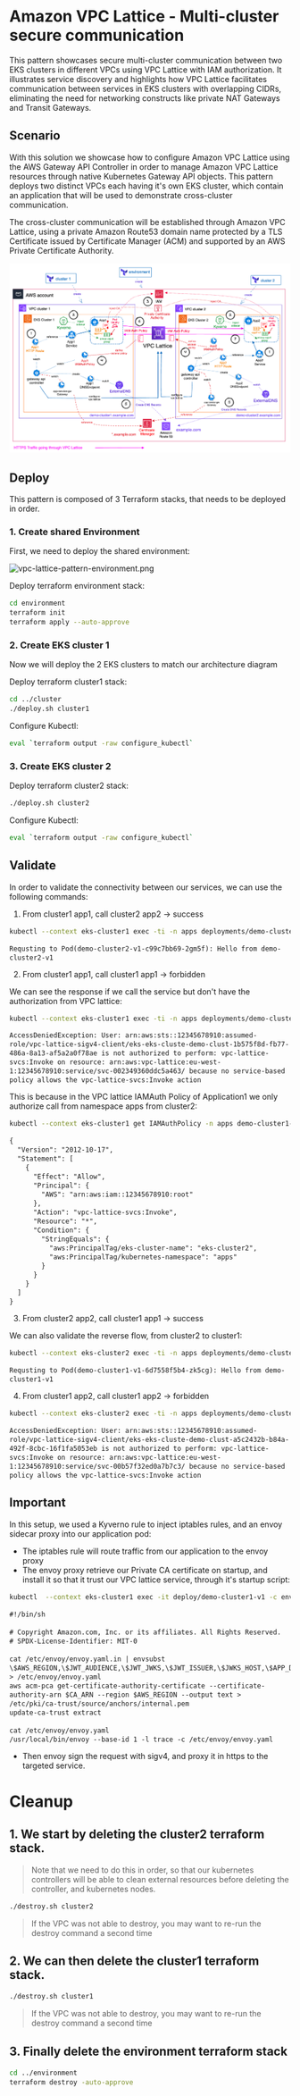 
# Amazon VPC Lattice - Multi-cluster secure communication

This pattern showcases secure multi-cluster communication between two EKS clusters in different VPCs using VPC Lattice with IAM authorization. It illustrates service discovery and highlights how VPC Lattice facilitates communication between services in EKS clusters with overlapping CIDRs, eliminating the need for networking constructs like private NAT Gateways and Transit Gateways.

## Scenario

With this solution we showcase how to configure Amazon VPC Lattice using the AWS Gateway API Controller in order to manage Amazon VPC Lattice resources through native Kubernetes Gateway API objects. This pattern deploys two distinct VPCs each having it's own EKS cluster, which contain an application that will be used to demonstrate cross-cluster communication.

The cross-cluster communication will be established through Amazon VPC Lattice, using a private Amazon Route53 domain name protected by a TLS Certificate issued by Certificate Manager (ACM) and supported by an AWS Private Certificate Authority.

![vpc-lattice-pattern-environment.png](https://raw.githubusercontent.com/aws-ia/terraform-aws-eks-blueprints/main/patterns/vpc-lattice/cross-cluster-pod-communication/assets/vpc-lattice-pattern-cross-cluster.png)



## Deploy

This pattern is composed of 3 Terraform stacks, that needs to be deployed in order.

### 1. Create shared Environment

First, we need to deploy the shared environment:

![vpc-lattice-pattern-environment.png](https://raw.githubusercontent.com/aws-ia/terraform-aws-eks-blueprints/main/patterns/vpc-lattice/cross-cluster-pod-communication/assets/vpc-lattice-pattern-environment.png)

Deploy terraform environment stack:

```bash
cd environment
terraform init
terraform apply --auto-approve
```

### 2. Create EKS cluster 1

Now we will deploy the 2 EKS clusters to match our architecture diagram

Deploy terraform cluster1 stack:

```bash
cd ../cluster
./deploy.sh cluster1
```

Configure Kubectl:

```bash
eval `terraform output -raw configure_kubectl`
```

### 3. Create EKS cluster 2

Deploy terraform cluster2 stack:

```bash
./deploy.sh cluster2
```

Configure Kubectl:

```bash
eval `terraform output -raw configure_kubectl`
```

## Validate

In order to validate the connectivity between our services, we can use the following commands:

1. From cluster1 app1, call cluster2 app2 -> success

```bash
kubectl --context eks-cluster1 exec -ti -n apps deployments/demo-cluster1-v1 -c demo-cluster1-v1 -- curl demo-cluster2.example.com
```

```
Requsting to Pod(demo-cluster2-v1-c99c7bb69-2gm5f): Hello from demo-cluster2-v1
```

2. From cluster1 app1, call cluster1 app1 -> forbidden

We can see the response if we call the service but don't have the authorization from VPC lattice:

```bash
kubectl --context eks-cluster1 exec -ti -n apps deployments/demo-cluster1-v1 -c demo-cluster1-v1 -- curl demo-cluster1.example.com
```

```
AccessDeniedException: User: arn:aws:sts::12345678910:assumed-role/vpc-lattice-sigv4-client/eks-eks-cluste-demo-clust-1b575f8d-fb77-486a-8a13-af5a2a0f78ae is not authorized to perform: vpc-lattice-svcs:Invoke on resource: arn:aws:vpc-lattice:eu-west-1:12345678910:service/svc-002349360ddc5a463/ because no service-based policy allows the vpc-lattice-svcs:Invoke action
```

This is because in the VPC lattice IAMAuth Policy of Application1 we only authorize call from namespace apps from cluster2:

```bash
kubectl --context eks-cluster1 get IAMAuthPolicy -n apps demo-cluster1-iam-auth-policy  -o json | jq ".spec.policy | fromjson"
```

```
{
  "Version": "2012-10-17",
  "Statement": [
    {
      "Effect": "Allow",
      "Principal": {
        "AWS": "arn:aws:iam::12345678910:root"
      },
      "Action": "vpc-lattice-svcs:Invoke",
      "Resource": "*",
      "Condition": {
        "StringEquals": {
          "aws:PrincipalTag/eks-cluster-name": "eks-cluster2",
          "aws:PrincipalTag/kubernetes-namespace": "apps"
        }
      }
    }
  ]
}
```

3. From cluster2 app2, call cluster1 app1 -> success

We can also validate the reverse flow, from cluster2 to cluster1:

```bash
kubectl --context eks-cluster2 exec -ti -n apps deployments/demo-cluster2-v1 -c demo-cluster2-v1 -- curl demo-cluster1.example.com
```

```
Requsting to Pod(demo-cluster1-v1-6d7558f5b4-zk5cg): Hello from demo-cluster1-v1
```

4. From cluster1 app2, call cluster1 app2 -> forbidden

```bash
kubectl --context eks-cluster2 exec -ti -n apps deployments/demo-cluster2-v1 -c demo-cluster2-v1 -- curl demo-cluster2.example.com
```

```
AccessDeniedException: User: arn:aws:sts::12345678910:assumed-role/vpc-lattice-sigv4-client/eks-eks-cluste-demo-clust-a5c2432b-b84a-492f-8cbc-16f1fa5053eb is not authorized to perform: vpc-lattice-svcs:Invoke on resource: arn:aws:vpc-lattice:eu-west-1:12345678910:service/svc-00b57f32ed0a7b7c3/ because no service-based policy allows the vpc-lattice-svcs:Invoke action
```


## Important

In this setup, we used a Kyverno rule to inject iptables rules, and an envoy sidecar proxy into our application pod:
- The iptables rule will route traffic from our application to the envoy proxy
- The envoy proxy retrieve our Private CA certificate on startup, and install it so that it trust our VPC lattice service, through it's startup script:

```bash
kubectl  --context eks-cluster1 exec -it deploy/demo-cluster1-v1 -c envoy-sigv4 -n apps -- cat /usr/local/bin/launch_envoy.sh
```

```
#!/bin/sh

# Copyright Amazon.com, Inc. or its affiliates. All Rights Reserved.
# SPDX-License-Identifier: MIT-0

cat /etc/envoy/envoy.yaml.in | envsubst \$AWS_REGION,\$JWT_AUDIENCE,\$JWT_JWKS,\$JWT_ISSUER,\$JWKS_HOST,\$APP_DOMAIN > /etc/envoy/envoy.yaml
aws acm-pca get-certificate-authority-certificate --certificate-authority-arn $CA_ARN --region $AWS_REGION --output text > /etc/pki/ca-trust/source/anchors/internal.pem
update-ca-trust extract

cat /etc/envoy/envoy.yaml
/usr/local/bin/envoy --base-id 1 -l trace -c /etc/envoy/envoy.yaml
```

- Then envoy sign the request with sigv4, and proxy it in https to the targeted service.

# Cleanup

## 1. We start by deleting the cluster2 terraform stack.

> Note that we need to do this in order, so that our kubernetes controllers will be able to clean external resources before deleting the controller, and kubernetes nodes.

```bash
./destroy.sh cluster2
```

> If the VPC was not able to destroy, you may want to re-run the destroy command a second time

## 2. We can then delete the cluster1 terraform stack.

```bash
./destroy.sh cluster1
```

> If the VPC was not able to destroy, you may want to re-run the destroy command a second time

## 3. Finally delete the environment terraform stack

```bash
cd ../environment
terraform destroy -auto-approve
```
